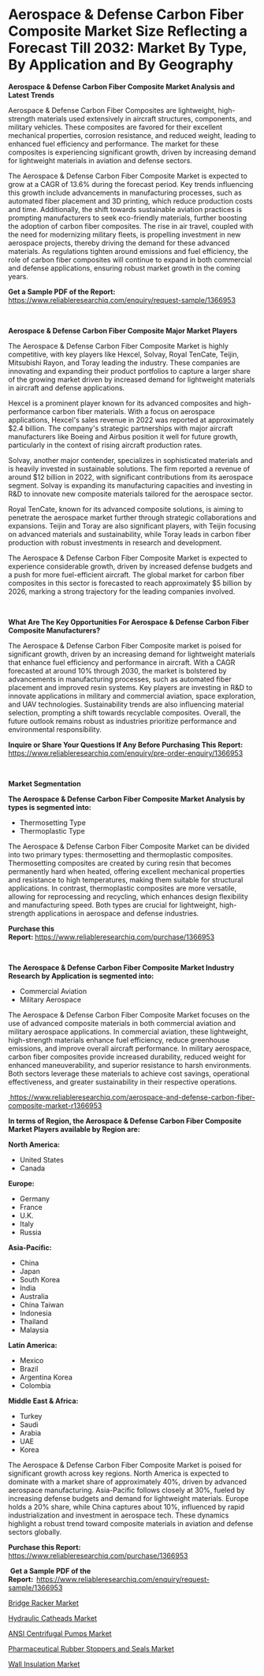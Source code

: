 <p><h1>Aerospace & Defense Carbon Fiber Composite Market Size Reflecting a Forecast Till 2032: Market By Type, By Application and By Geography</h1></p><p><strong>Aerospace & Defense Carbon Fiber Composite Market Analysis and Latest Trends</strong></p>
<p><p>Aerospace & Defense Carbon Fiber Composites are lightweight, high-strength materials used extensively in aircraft structures, components, and military vehicles. These composites are favored for their excellent mechanical properties, corrosion resistance, and reduced weight, leading to enhanced fuel efficiency and performance. The market for these composites is experiencing significant growth, driven by increasing demand for lightweight materials in aviation and defense sectors.</p><p>The Aerospace & Defense Carbon Fiber Composite Market is expected to grow at a CAGR of 13.6% during the forecast period. Key trends influencing this growth include advancements in manufacturing processes, such as automated fiber placement and 3D printing, which reduce production costs and time. Additionally, the shift towards sustainable aviation practices is prompting manufacturers to seek eco-friendly materials, further boosting the adoption of carbon fiber composites. The rise in air travel, coupled with the need for modernizing military fleets, is propelling investment in new aerospace projects, thereby driving the demand for these advanced materials. As regulations tighten around emissions and fuel efficiency, the role of carbon fiber composites will continue to expand in both commercial and defense applications, ensuring robust market growth in the coming years.</p></p>
<p><strong>Get a Sample PDF of the Report:&nbsp;</strong> <a href="https://www.reliableresearchiq.com/enquiry/request-sample/1366953?utm_campaign=2469&utm_medium=2&utm_source=Github&utm_content=ia&utm_term=22032025&utm_id=aerospace-defense-carbon-fiber-composite">https://www.reliableresearchiq.com/enquiry/request-sample/1366953</a></p>
<p>&nbsp;</p>
<p><strong>Aerospace & Defense Carbon Fiber Composite Major Market Players</strong></p>
<p><p>The Aerospace & Defense Carbon Fiber Composite Market is highly competitive, with key players like Hexcel, Solvay, Royal TenCate, Teijin, Mitsubishi Rayon, and Toray leading the industry. These companies are innovating and expanding their product portfolios to capture a larger share of the growing market driven by increased demand for lightweight materials in aircraft and defense applications.</p><p>Hexcel is a prominent player known for its advanced composites and high-performance carbon fiber materials. With a focus on aerospace applications, Hexcel's sales revenue in 2022 was reported at approximately $2.4 billion. The company's strategic partnerships with major aircraft manufacturers like Boeing and Airbus position it well for future growth, particularly in the context of rising aircraft production rates.</p><p>Solvay, another major contender, specializes in sophisticated materials and is heavily invested in sustainable solutions. The firm reported a revenue of around $12 billion in 2022, with significant contributions from its aerospace segment. Solvay is expanding its manufacturing capacities and investing in R&D to innovate new composite materials tailored for the aerospace sector.</p><p>Royal TenCate, known for its advanced composite solutions, is aiming to penetrate the aerospace market further through strategic collaborations and expansions. Teijin and Toray are also significant players, with Teijin focusing on advanced materials and sustainability, while Toray leads in carbon fiber production with robust investments in research and development.</p><p>The Aerospace & Defense Carbon Fiber Composite Market is expected to experience considerable growth, driven by increased defense budgets and a push for more fuel-efficient aircraft. The global market for carbon fiber composites in this sector is forecasted to reach approximately $5 billion by 2026, marking a strong trajectory for the leading companies involved.</p></p>
<p>&nbsp;</p>
<p><strong>What Are The Key Opportunities For Aerospace & Defense Carbon Fiber Composite Manufacturers?</strong></p>
<p><p>The Aerospace & Defense Carbon Fiber Composite market is poised for significant growth, driven by an increasing demand for lightweight materials that enhance fuel efficiency and performance in aircraft. With a CAGR forecasted at around 10% through 2030, the market is bolstered by advancements in manufacturing processes, such as automated fiber placement and improved resin systems. Key players are investing in R&D to innovate applications in military and commercial aviation, space exploration, and UAV technologies. Sustainability trends are also influencing material selection, prompting a shift towards recyclable composites. Overall, the future outlook remains robust as industries prioritize performance and environmental responsibility.</p></p>
<p><strong>Inquire or Share Your Questions If Any Before Purchasing This Report:</strong> <a href="https://www.reliableresearchiq.com/enquiry/pre-order-enquiry/1366953?utm_campaign=2469&utm_medium=2&utm_source=Github&utm_content=ia&utm_term=22032025&utm_id=aerospace-defense-carbon-fiber-composite">https://www.reliableresearchiq.com/enquiry/pre-order-enquiry/1366953</a></p>
<p>&nbsp;</p>
<p><strong>Market Segmentation</strong></p>
<p><strong>The Aerospace & Defense Carbon Fiber Composite Market Analysis by types is segmented into:</strong></p>
<p><ul><li>Thermosetting Type</li><li>Thermoplastic Type</li></ul></p>
<p><p>The Aerospace & Defense Carbon Fiber Composite Market can be divided into two primary types: thermosetting and thermoplastic composites. Thermosetting composites are created by curing resin that becomes permanently hard when heated, offering excellent mechanical properties and resistance to high temperatures, making them suitable for structural applications. In contrast, thermoplastic composites are more versatile, allowing for reprocessing and recycling, which enhances design flexibility and manufacturing speed. Both types are crucial for lightweight, high-strength applications in aerospace and defense industries.</p></p>
<p><strong>Purchase this Report:&nbsp;</strong><a href="https://www.reliableresearchiq.com/purchase/1366953?utm_campaign=2469&utm_medium=2&utm_source=Github&utm_content=ia&utm_term=22032025&utm_id=aerospace-defense-carbon-fiber-composite">https://www.reliableresearchiq.com/purchase/1366953</a></p>
<p>&nbsp;</p>
<p><strong>The Aerospace & Defense Carbon Fiber Composite Market Industry Research by Application is segmented into:</strong></p>
<p><ul><li>Commercial Aviation</li><li>Military Aerospace</li></ul></p>
<p><p>The Aerospace & Defense Carbon Fiber Composite Market focuses on the use of advanced composite materials in both commercial aviation and military aerospace applications. In commercial aviation, these lightweight, high-strength materials enhance fuel efficiency, reduce greenhouse emissions, and improve overall aircraft performance. In military aerospace, carbon fiber composites provide increased durability, reduced weight for enhanced maneuverability, and superior resistance to harsh environments. Both sectors leverage these materials to achieve cost savings, operational effectiveness, and greater sustainability in their respective operations.</p></p>
<p><a href="https://www.reliableresearchiq.com/aerospace-and-defense-carbon-fiber-composite-market-r1366953?utm_campaign=2469&utm_medium=2&utm_source=Github&utm_content=ia&utm_term=22032025&utm_id=aerospace-defense-carbon-fiber-composite">&nbsp;https://www.reliableresearchiq.com/aerospace-and-defense-carbon-fiber-composite-market-r1366953</a></p>
<p><strong>In terms of Region, the Aerospace & Defense Carbon Fiber Composite Market Players available by Region are:</strong></p>
<p>
    <p> <strong> North America: </strong>
        <ul>
            <li>United States</li>
            <li>Canada</li>
        </ul>
        </p> 
    <p> <strong> Europe: </strong>
        <ul>
            <li>Germany</li>
            <li>France</li>
            <li>U.K.</li>
            <li>Italy</li>
            <li>Russia</li>
        </ul>
        </p> 
    <p> <strong> Asia-Pacific: </strong>
        <ul>
            <li>China</li>
            <li>Japan</li>
            <li>South Korea</li>
            <li>India</li>
            <li>Australia</li>
            <li>China Taiwan</li>
            <li>Indonesia</li>
            <li>Thailand</li>
            <li>Malaysia</li>
        </ul>
        </p> 
    <p> <strong> Latin America: </strong>
        <ul>
            <li>Mexico</li>
            <li>Brazil</li>
            <li>Argentina Korea</li>
            <li>Colombia</li>
        </ul>
        </p> 
    <p> <strong> Middle East & Africa: </strong>
        <ul>
            <li>Turkey</li>
            <li>Saudi</li>
            <li>Arabia</li>
            <li>UAE</li>
            <li>Korea</li>
        </ul>
    </p>
    </p>
<p><p>The Aerospace & Defense Carbon Fiber Composite Market is poised for significant growth across key regions. North America is expected to dominate with a market share of approximately 40%, driven by advanced aerospace manufacturing. Asia-Pacific follows closely at 30%, fueled by increasing defense budgets and demand for lightweight materials. Europe holds a 20% share, while China captures about 10%, influenced by rapid industrialization and investment in aerospace tech. These dynamics highlight a robust trend toward composite materials in aviation and defense sectors globally.</p></p>
<p><strong>Purchase this Report: </strong><a href="https://www.reliableresearchiq.com/purchase/1366953?utm_campaign=2469&utm_medium=2&utm_source=Github&utm_content=ia&utm_term=22032025&utm_id=aerospace-defense-carbon-fiber-composite">https://www.reliableresearchiq.com/purchase/1366953</a></p>
<p>&nbsp;<strong>Get a Sample PDF of the Report:&nbsp;&nbsp;</strong><a href="https://www.reliableresearchiq.com/enquiry/request-sample/1366953?utm_campaign=2469&utm_medium=2&utm_source=Github&utm_content=ia&utm_term=22032025&utm_id=aerospace-defense-carbon-fiber-composite">https://www.reliableresearchiq.com/enquiry/request-sample/1366953</a></p>
<p><strong></strong></p>
<p><p><a href="https://www.linkedin.com/pulse/comprehensive-analysis-bridge-racker-market-projected-cagr-52-dikae?utm_campaign=2469&utm_medium=2&utm_source=Github&utm_content=ia&utm_term=22032025&utm_id=aerospace-defense-carbon-fiber-composite">Bridge Racker Market</a></p><p><a href="https://www.linkedin.com/pulse/forecasting-hydraulic-catheads-market-industry-analysis-6bvme?utm_campaign=2469&utm_medium=2&utm_source=Github&utm_content=ia&utm_term=22032025&utm_id=aerospace-defense-carbon-fiber-composite">Hydraulic Catheads Market</a></p><p><a href="https://www.linkedin.com/pulse/global-ansi-centrifugal-pumps-markets-growth-journey-current-bgnwe?utm_campaign=2469&utm_medium=2&utm_source=Github&utm_content=ia&utm_term=22032025&utm_id=aerospace-defense-carbon-fiber-composite">ANSI Centrifugal Pumps Market</a></p><p><a href="https://github.com/ChiragRp1/Market-Research-Report-List-7/blob/main/pharmaceutical-rubber-stoppers-and-seals-market.md?utm_campaign=2469&utm_medium=2&utm_source=Github&utm_content=ia&utm_term=22032025&utm_id=aerospace-defense-carbon-fiber-composite">Pharmaceutical Rubber Stoppers and Seals Market</a></p><p><a href="https://github.com/laconiioba3/Market-Research-Report-List-1/blob/main/wall-insulation-market.md?utm_campaign=2469&utm_medium=2&utm_source=Github&utm_content=ia&utm_term=22032025&utm_id=aerospace-defense-carbon-fiber-composite">Wall Insulation Market</a></p></p>